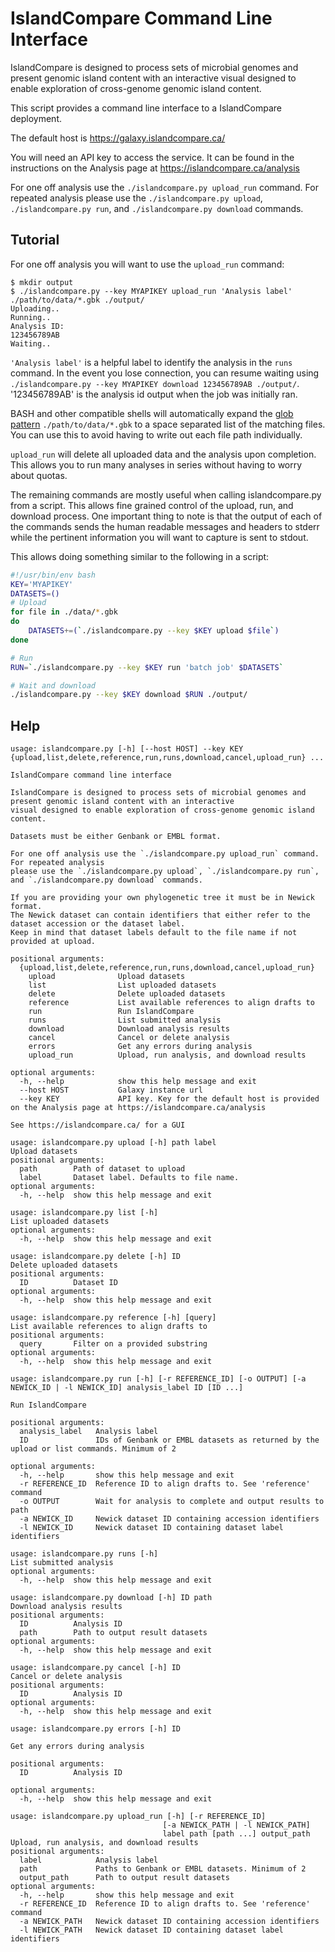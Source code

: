 IslandCompare Command Line Interface
====================================

IslandCompare is designed to process sets of microbial genomes and present genomic island content with an interactive
visual designed to enable exploration of cross-genome genomic island content.

This script provides a command line interface to a IslandCompare deployment.

The default host is https://galaxy.islandcompare.ca/

You will need an API key to access the service. It can be found in the instructions on the Analysis page at
https://islandcompare.ca/analysis

For one off analysis use the `./islandcompare.py upload_run` command. For repeated analysis
please use the `./islandcompare.py upload`, `./islandcompare.py run`, and `./islandcompare.py download` commands.


Tutorial
--------
For one off analysis you will want to use the `upload_run` command:
```shell
$ mkdir output
$ ./islandcompare.py --key MYAPIKEY upload_run 'Analysis label' ./path/to/data/*.gbk ./output/
Uploading..
Running..
Analysis ID:
123456789AB
Waiting..
```
`'Analysis label'` is a helpful label to identify the analysis in the `runs` command. In the event you lose connection, 
you can resume waiting using `./islandcompare.py --key MYAPIKEY download 123456789AB ./output/`. 
'123456789AB' is the analysis id output when the job was initially ran.

BASH and other compatible shells will automatically expand the 
[glob pattern](https://www.linuxjournal.com/content/pattern-matching-bash) `./path/to/data/*.gbk` to a space separated list of 
the matching files. You can use this to avoid having to write out each file path individually.

`upload_run` will delete all uploaded data and the analysis upon completion. This allows you to run many analyses in series
without having to worry about quotas.

The remaining commands are mostly useful when calling islandcompare.py from a script. This allows fine grained control
of the upload, run, and download process. One important thing to note is that the output of each of the commands sends
the human readable messages and headers to stderr while the pertinent information you will want to capture is sent to stdout.

This allows doing something similar to the following in a script:
```bash
#!/usr/bin/env bash
KEY='MYAPIKEY'
DATASETS=()
# Upload
for file in ./data/*.gbk
do
    DATASETS+=(`./islandcompare.py --key $KEY upload $file`)
done

# Run
RUN=`./islandcompare.py --key $KEY run 'batch job' $DATASETS`

# Wait and download
./islandcompare.py --key $KEY download $RUN ./output/
```


Help
-------------

```
usage: islandcompare.py [-h] [--host HOST] --key KEY {upload,list,delete,reference,run,runs,download,cancel,upload_run} ...

IslandCompare command line interface

IslandCompare is designed to process sets of microbial genomes and present genomic island content with an interactive
visual designed to enable exploration of cross-genome genomic island content.

Datasets must be either Genbank or EMBL format.

For one off analysis use the `./islandcompare.py upload_run` command. For repeated analysis
please use the `./islandcompare.py upload`, `./islandcompare.py run`, and `./islandcompare.py download` commands.

If you are providing your own phylogenetic tree it must be in Newick format.
The Newick dataset can contain identifiers that either refer to the dataset accession or the dataset label.
Keep in mind that dataset labels default to the file name if not provided at upload.

positional arguments:
  {upload,list,delete,reference,run,runs,download,cancel,upload_run}
    upload              Upload datasets
    list                List uploaded datasets
    delete              Delete uploaded datasets
    reference           List available references to align drafts to
    run                 Run IslandCompare
    runs                List submitted analysis
    download            Download analysis results
    cancel              Cancel or delete analysis
    errors              Get any errors during analysis
    upload_run          Upload, run analysis, and download results

optional arguments:
  -h, --help            show this help message and exit
  --host HOST           Galaxy instance url
  --key KEY             API key. Key for the default host is provided on the Analysis page at https://islandcompare.ca/analysis

See https://islandcompare.ca/ for a GUI
```

```
usage: islandcompare.py upload [-h] path label
Upload datasets
positional arguments:
  path        Path of dataset to upload
  label       Dataset label. Defaults to file name.
optional arguments:
  -h, --help  show this help message and exit
```

```
usage: islandcompare.py list [-h]
List uploaded datasets
optional arguments:
  -h, --help  show this help message and exit
```

```
usage: islandcompare.py delete [-h] ID
Delete uploaded datasets
positional arguments:
  ID          Dataset ID
optional arguments:
  -h, --help  show this help message and exit
```

```
usage: islandcompare.py reference [-h] [query]
List available references to align drafts to
positional arguments:
  query       Filter on a provided substring
optional arguments:
  -h, --help  show this help message and exit
```

```
usage: islandcompare.py run [-h] [-r REFERENCE_ID] [-o OUTPUT] [-a NEWICK_ID | -l NEWICK_ID] analysis_label ID [ID ...]

Run IslandCompare

positional arguments:
  analysis_label   Analysis label
  ID               IDs of Genbank or EMBL datasets as returned by the upload or list commands. Minimum of 2

optional arguments:
  -h, --help       show this help message and exit
  -r REFERENCE_ID  Reference ID to align drafts to. See 'reference' command
  -o OUTPUT        Wait for analysis to complete and output results to path
  -a NEWICK_ID     Newick dataset ID containing accession identifiers
  -l NEWICK_ID     Newick dataset ID containing dataset label identifiers
```

```
usage: islandcompare.py runs [-h]
List submitted analysis
optional arguments:
  -h, --help  show this help message and exit
```

```
usage: islandcompare.py download [-h] ID path
Download analysis results
positional arguments:
  ID          Analysis ID
  path        Path to output result datasets
optional arguments:
  -h, --help  show this help message and exit
```

```
usage: islandcompare.py cancel [-h] ID
Cancel or delete analysis
positional arguments:
  ID          Analysis ID
optional arguments:
  -h, --help  show this help message and exit
```

```
usage: islandcompare.py errors [-h] ID

Get any errors during analysis

positional arguments:
  ID          Analysis ID

optional arguments:
  -h, --help  show this help message and exit
```

```
usage: islandcompare.py upload_run [-h] [-r REFERENCE_ID]
                                  [-a NEWICK_PATH | -l NEWICK_PATH]
                                  label path [path ...] output_path
Upload, run analysis, and download results
positional arguments:
  label            Analysis label
  path             Paths to Genbank or EMBL datasets. Minimum of 2
  output_path      Path to output result datasets
optional arguments:
  -h, --help       show this help message and exit
  -r REFERENCE_ID  Reference ID to align drafts to. See 'reference' command
  -a NEWICK_PATH   Newick dataset ID containing accession identifiers
  -l NEWICK_PATH   Newick dataset ID containing dataset label identifiers
```
